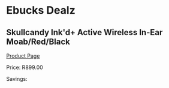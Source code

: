 
# Ebucks Dealz
## Skullcandy Ink'd+ Active Wireless In-Ear Moab/Red/Black
[Product Page](https://www.ebucks.com/web/shop/productSelected.do?prodId=1061148947&catId=1048640943)

Price: R899.00

Savings: 


	